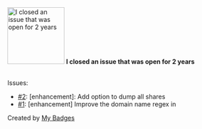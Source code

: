 <img src="https://my-badges.github.io/my-badges/old-issue-2.png" alt="I closed an issue that was open for 2 years" title="I closed an issue that was open for 2 years" width="128">
<strong>I closed an issue that was open for 2 years</strong>
<br><br>

Issues:

- <a href="https://github.com/p0dalirius/DumpSMBShare/issues/2">#2</a>: [enhancement]: Add option to dump all shares
- <a href="https://github.com/p0dalirius/sectools/issues/1">#1</a>: [enhancement] Improve the domain name regex in 


Created by <a href="https://github.com/my-badges/my-badges">My Badges</a>
